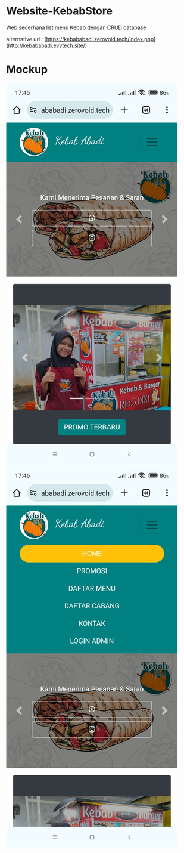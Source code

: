 # Website-KebabStore

Web sederhana list menu Kebab dengan CRUD database 

alternative url : [https://kebababadi.zerovoid.tech/index.php](http://kebababadi.evvtech.site/)

# Mockup

![alt text](https://github.com/Wildanamru/Website-KebabStore/blob/main/Interface.jpeg?raw=true)
![alt text](https://github.com/Wildanamru/Website-KebabStore/blob/main/Interface2.jpeg?raw=true)

